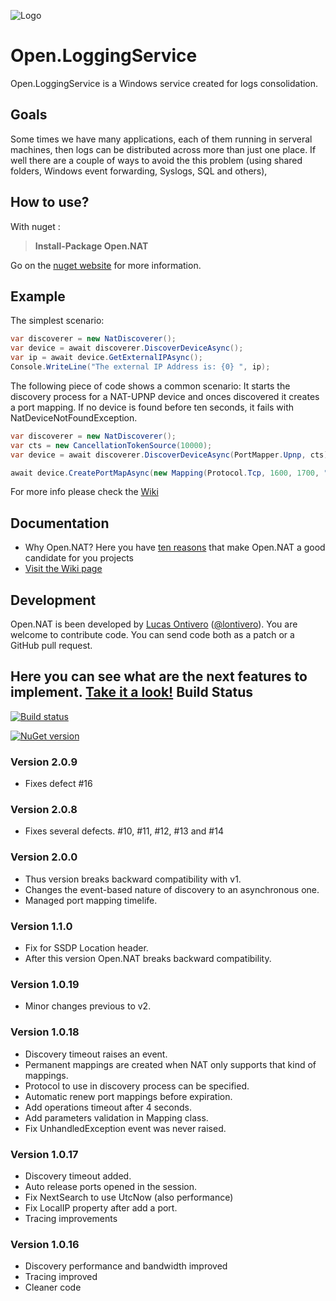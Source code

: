 ![Logo](https://github.com/lontivero/Open.Nat/raw/gh-pages/images/logos/128.jpg)

Open.LoggingService
======

Open.LoggingService is a Windows service created for logs consolidation.


Goals
-----

Some times we have many applications, each of them running in serveral machines, then logs can be distributed across more than just one place. If well there are a couple of ways to avoid the this problem (using shared folders, Windows event forwarding, Syslogs, SQL and others),   

How to use?
-----------
With nuget :
> **Install-Package Open.NAT** 

Go on the [nuget website](https://www.nuget.org/packages/Open.Nat/) for more information.

Example
--------

The simplest scenario:

```c#
var discoverer = new NatDiscoverer();
var device = await discoverer.DiscoverDeviceAsync();
var ip = await device.GetExternalIPAsync();
Console.WriteLine("The external IP Address is: {0} ", ip);
```

The following piece of code shows a common scenario: It starts the discovery process for a NAT-UPNP device and onces discovered it creates a port mapping. If no device is found before ten seconds, it fails with NatDeviceNotFoundException.


```c#
var discoverer = new NatDiscoverer();
var cts = new CancellationTokenSource(10000);
var device = await discoverer.DiscoverDeviceAsync(PortMapper.Upnp, cts);

await device.CreatePortMapAsync(new Mapping(Protocol.Tcp, 1600, 1700, "The mapping name"));
```

For more info please check the [Wiki](https://github.com/lontivero/Open.Nat/wiki)

Documentation
-------------
+ Why Open.NAT? Here you have [ten reasons](https://github.com/lontivero/Open.NAT/wiki/Why-Open.NAT) that make Open.NAT a good candidate for you projects
+ [Visit the Wiki page](https://github.com/lontivero/Open.Nat/wiki)

Development
-----------
Open.NAT is been developed by [Lucas Ontivero](http://geeks.ms/blogs/lontivero) ([@lontivero](http://twitter.com/lontivero)). 
You are welcome to contribute code. You can send code both as a patch or a GitHub pull request. 

Here you can see what are the next features to implement. [Take it a look!](https://trello.com/b/rkHdEm5H/open-nat)
Build Status
------------

[![Build status](https://ci.appveyor.com/api/projects/status/dadcbt26mrlri8cg)](https://ci.appveyor.com/project/lontivero/open-nat)

[![NuGet version](https://badge.fury.io/nu/open.nat.png)](http://badge.fury.io/nu/open.nat)

### Version 2.0.9
* Fixes defect #16

### Version 2.0.8
* Fixes several defects. #10, #11, #12, #13 and #14

### Version 2.0.0
* Thus version breaks backward compatibility with v1.
* Changes the event-based nature of discovery to an asynchronous one.
* Managed port mapping timelife.

### Version 1.1.0
* Fix for SSDP Location header.
* After this version Open.NAT breaks backward compatibility.

### Version 1.0.19
* Minor changes previous to v2.

### Version 1.0.18
* Discovery timeout raises an event.
* Permanent mappings are created when NAT only supports that kind of mappings.
* Protocol to use in discovery process can be specified.
* Automatic renew port mappings before expiration.
* Add operations timeout after 4 seconds.
* Add parameters validation in Mapping class.
* Fix UnhandledException event was never raised.

### Version 1.0.17
*  Discovery timeout added.
*  Auto release ports opened in the session.
*  Fix NextSearch to use UtcNow (also performance)
*  Fix LocalIP property after add a port.
*  Tracing improvements

### Version 1.0.16
*  Discovery performance and bandwidth improved
*  Tracing improved
*  Cleaner code
